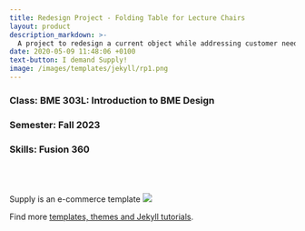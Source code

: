 ```yaml
---
title: Redesign Project - Folding Table for Lecture Chairs
layout: product
description_markdown: >-
  A project to redesign a current object while addressing customer needs. 
date: 2020-05-09 11:48:06 +0100
text-button: I demand Supply!
image: /images/templates/jekyll/rp1.png
---
```

### Class: BME 303L: Introduction to BME Design
### Semester: Fall 2023
### Skills: Fusion 360
<br>
<br>
<br>
Supply is an e-commerce template 

<img class="w-100" src="{{site.baseurl}}/images/screenshot.png">

Find more [templates, themes and Jekyll tutorials](https://jekyllrb.com/resources/).
